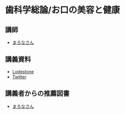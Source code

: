 # 歯科学総論/お口の美容と健康
## 講師
- [まろなさん](https://twitter.com/Malona_Waltzzz)

## 講義資料
- [Lodestone](https://jp.finalfantasyxiv.com/lodestone/character/24116661/blog/4038315/)
- [Twitter](https://twitter.com/Malona_Waltzzz/status/1100601696596647938)

## 講義者からの推薦図書
- [まろなさん](../booklist/06.html)